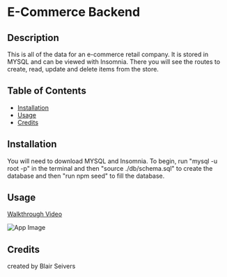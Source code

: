 # E-Commerce Backend 

## Description
This is all of the data for an e-commerce retail company. It is stored in MYSQL and can be viewed with Insomnia. There you will see the routes to create, read, update and delete items from the store.

## Table of Contents 

- [Installation](#installation)
- [Usage](#usage)
- [Credits](#credits)

## Installation
You will need to download MYSQL and Insomnia. To begin, run "mysql -u root -p" in the terminal and then "source ./db/schema.sql" to create the database and then "run npm seed" to fill the database.


## Usage
[Walkthrough Video]( )

![App Image]()

## Credits

created by Blair Seivers
